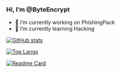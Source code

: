 ### Hi, I’m @ByteEncrypt

- 🔭 I’m currently working on PhishingPack
- 🌱 I’m currently learning Hacking

[![GitHub stats](https://github-readme-stats.vercel.app/api?username=ByteEncrypt&show_icons=true&theme=radical)](https://github.com/anuraghazra/github-readme-stats)

[![Top Langs](https://github-readme-stats.vercel.app/api/top-langs/?username=ByteEncrypt&layout=compact&theme=radical)](https://github.com/anuraghazra/github-readme-stats)

[![Readme Card](https://github-readme-stats.vercel.app/api/pin/?username=ByteEncrypt&repo=PhishingPack&theme=radical)](https://github.com/anuraghazra/github-readme-stats)
